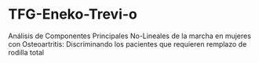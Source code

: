 # TFG-Eneko-Trevi-o
Análisis de Componentes Principales No-Lineales de la marcha en mujeres con Osteoartritis: Discriminando los pacientes que requieren remplazo de rodilla total
